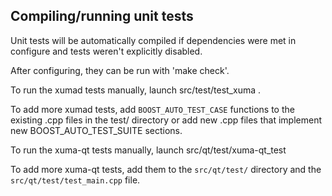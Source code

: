 Compiling/running unit tests
----------------------------

Unit tests will be automatically compiled if dependencies were met in configure
and tests weren't explicitly disabled.

After configuring, they can be run with 'make check'.

To run the xumad tests manually, launch src/test/test_xuma .

To add more xumad tests, add `BOOST_AUTO_TEST_CASE` functions to the existing
.cpp files in the test/ directory or add new .cpp files that
implement new BOOST_AUTO_TEST_SUITE sections.

To run the xuma-qt tests manually, launch src/qt/test/xuma-qt_test

To add more xuma-qt tests, add them to the `src/qt/test/` directory and
the `src/qt/test/test_main.cpp` file.